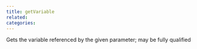 ```yaml
---
title: getVariable
related:
categories:
---
```


Gets the variable referenced by the given parameter; may be fully qualified
